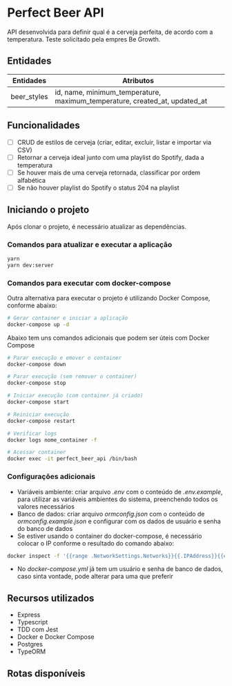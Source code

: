 # Perfect Beer API

API desenvolvida para definir qual é a cerveja perfeita, de acordo com a temperatura.
Teste solicitado pela empres Be Growth.

## Entidades

| Entidades | Atributos |
| - | - |
| beer_styles | id, name, minimum_temperature, maximum_temperature, created_at, updated_at |


## Funcionalidades

- [ ] CRUD de estilos de cerveja (criar, editar, excluir, listar e importar via CSV)
- [ ] Retornar a cerveja ideal junto com uma playlist do Spotify, dada a temperatura
- [ ] Se houver mais de uma cerveja retornada, classificar por ordem alfabética
- [ ] Se não houver playlist do Spotify o status 204 na playlist

## Iniciando o projeto

Após clonar o projeto, é necessário atualizar as dependências.

### Comandos para atualizar e executar a aplicação

```bash
yarn
yarn dev:server
```

### Comandos para executar com docker-compose

Outra alternativa para executar o projeto é utilizando Docker Compose, conforme abaixo:

```bash
# Gerar container e iniciar a aplicação
docker-compose up -d
```

Abaixo tem uns comandos adicionais que podem ser úteis com Docker Compose

```bash
# Parar execução e emover o container
docker-compose down

# Parar execução (sem remover o container)
docker-compose stop

# Iniciar execução (com container já criado)
docker-compose start

# Reiniciar execução
docker-compose restart

# Verificar logs
docker logs nome_container -f

# Acessar container
docker exec -it perfect_beer_api /bin/bash
```

### Configurações adicionais

- Variáveis ambiente: criar arquivo *.env* com o conteúdo de *.env.example*, para utilizar as variáveis ambientes do sistema, preenchendo todos os valores necessários
- Banco de dados: criar arquivo *ormconfig.json* com o conteúdo de *ormconfig.example.json* e configurar com os dados de usuário e senha do banco de dados
- Se estiver usando o container do docker-compose, é necessário colocar o IP conforme o resultado do comando abaixo:
```bash
docker inspect -f '{{range .NetworkSettings.Networks}}{{.IPAddress}}{{end}}' perfect_beer_postgres
```
- No *docker-compose.yml* já tem um usuário e senha de banco de dados, caso sinta vontade, pode alterar para uma que preferir

## Recursos utilizados

- Express
- Typescript
- TDD com Jest
- Docker e Docker Compose
- Postgres
- TypeORM

## Rotas disponíveis

